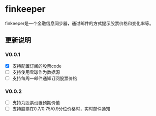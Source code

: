 # finkeeper

finkeeper是一个金融信息同步器，通过邮件的方式提示股票价格和变化率等。

## 更新说明

### V0.0.1
- [x] 支持配置订阅的股票code
- [ ] 支持使用雪球作为数据源
- [ ] 支持每周一邮件通知订阅股票价格

### V0.0.2
- [ ] 支持为股票设置预期价值
- [ ] 支持股票在0.7/0.75/0.9分位价格时，实时邮件通知